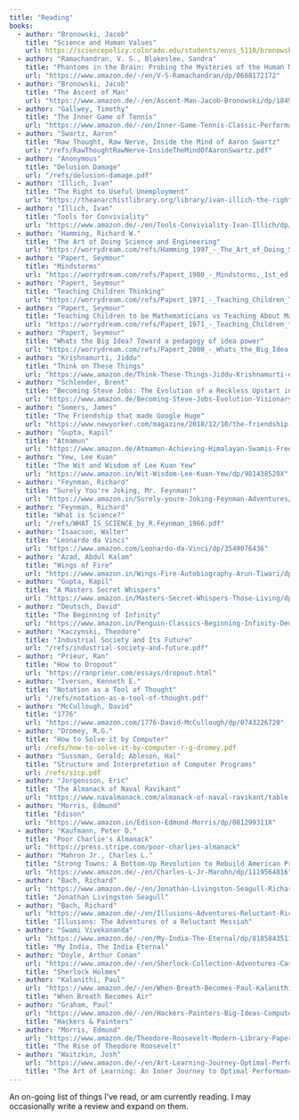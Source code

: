 ```yaml
---
title: "Reading"
books:
  - author: "Bronowski, Jacob"
    title: "Science and Human Values"
    url: https://sciencepolicy.colorado.edu/students/envs_5110/bronowski_1956.pdf 
  - author: "Ramachandran, V. S., Blakeslee, Sandra" 
    title: "Phantoms in the Brain: Probing the Mysteries of the Human Mind" 
    url: "https://www.amazon.de/-/en/V-S-Ramachandran/dp/0688172172" 
  - author: "Bronowski, Jacob" 
    title: "The Ascent of Man" 
    url: "https://www.amazon.de/-/en/Ascent-Man-Jacob-Bronowski/dp/1849901155" 
  - author: "Gallwey, Timothy"
    title: "The Inner Game of Tennis"
    url: "https://www.amazon.de/-/en/Inner-Game-Tennis-Classic-Performance/dp/0679778314"
  - author: "Swartz, Aaron"
    title: "Raw Thought, Raw Nerve, Inside the Mind of Aaron Swartz"
    url: "/refs/RawThoughtRawNerve-InsideTheMindOfAaronSwartz.pdf" 
  - author: "Anonymous"
    title: "Delusion Damage" 
    url: "/refs/delusion-damage.pdf"
  - author: "Illich, Ivan"
    title: "The Right to Useful Unemployment" 
    url: "https://theanarchistlibrary.org/library/ivan-illich-the-right-to-useful-unemployment-and-its-professional-enemies.pdf"
  - author: "Illich, Ivan"
    title: "Tools for Conviviality"
    url: "https://www.amazon.de/-/en/Tools-Conviviality-Ivan-Illich/dp/1842300113"
  - author: "Hamming, Richard W."
    title: "The Art of Doing Science and Engineering"
    url: "https://worrydream.com/refs/Hamming_1997_-_The_Art_of_Doing_Science_and_Engineering.pdf"
  - author: "Papert, Seymour"
    title: "Mindstorms"
    url: "https://worrydream.com/refs/Papert_1980_-_Mindstorms,_1st_ed.pdf"
  - author: "Papert, Seymour"
    title: "Teaching Children Thinking"
    url: "https://worrydream.com/refs/Papert_1971_-_Teaching_Children_Thinking.pdf"
  - author: "Papert, Seymour"
    title: "Teaching Children to be Mathematicians vs Teaching About Mathematics"
    url: "https://worrydream.com/refs/Papert_1971_-_Teaching_Children_to_be_Mathematicians_vs._Teaching_About_Mathematics.pdf"
  - author: "Papert, Seymour"
    title: "Whats the Big Idea? Toward a pedagogy of idea power"
    url: "https://worrydream.com/refs/Papert_2000_-_Whats_the_Big_Idea,_Toward_a_Pedagogy_of_Idea_Power.pdf"
  - author: "Krishnamurti, Jiddu"
    title: "Think on These Things"
    url: "https://www.amazon.de/Think-These-Things-Jiddu-Krishnamurti-ebook/dp/B003P2WO90?keywords=think+on+these+things&qid=1643184065&s=digital-text&sprefix=think+on+%2Cdigital-text%2C340&sr=1-1"
  - author: "Schlender, Brent"
    title: "Becoming Steve Jobs: The Evolution of a Reckless Upstart into a Visionary Leader"
    url: "https://www.amazon.de/Becoming-Steve-Jobs-Evolution-Visionary/dp/0385347421"
  - author: "Somers, James"
    title: "The Friendship that made Google Huge"
    url: "https://www.newyorker.com/magazine/2018/12/10/the-friendship-that-made-google-huge"
  - author: "Gupta, Kapil"
    title: "Atmamun"
    url: "https://www.amazon.de/Atmamun-Achieving-Himalayan-Swamis-Freedom-ebook/dp/B01EP72AO2"
  - author: "Yew, Lee Kuan"
    title: "The Wit and Wisdom of Lee Kuan Yew"
    url: "https://www.amazon.in/Wit-Wisdom-Lee-Kuan-Yew/dp/981438528X"
  - author: "Feynman, Richard"
    title: "Surely You're Joking, Mr. Feynman!"
    url: "https://www.amazon.in/Surely-youre-Joking-Feynman-Adventures/dp/009917331X"
  - author: "Feynman, Richard"
    title: "What is Science?"
    url: "/refs/WHAT_IS_SCIENCE_by_R.Feynman_1966.pdf"
  - author: "Isaacson, Walter"
    title: "Leonardo da Vinci"
    url: "https://www.amazon.com/Leonardo-da-Vinci/dp/3549076436" 
  - author: "Azad, Abdul Kalam"
    title: "Wings of Fire"
    url: "https://www.amazon.in/Wings-Fire-Autobiography-Arun-Tiwari/dp/8173711461"
  - author: "Gupta, Kapil"
    title: "A Masters Secret Whispers"
    url: "https://www.amazon.in/Masters-Secret-Whispers-Those-Living/dp/1975841689/"
  - author: "Deutsch, David"
    title: "The Beginning of Infinity"
    url: "https://www.amazon.in/Penguin-Classics-Beginning-Infinity-Deutsch/dp/0140278168/"
  - author: "Kaczynski, Theodore" 
    title: "Industrial Society and Its Future" 
    url: "/refs/industrial-society-and-future.pdf" 
  - author: "Prieur, Ran"
    title: "How to Dropout"
    url: "https://ranprieur.com/essays/dropout.html"
  - author: "Iverson, Kenneth E." 
    title: "Notation as a Tool of Thought" 
    url: "/refs/notation-as-a-tool-of-thought.pdf"
  - author: "McCullough, David" 
    title: "1776" 
    url: "https://www.amazon.com/1776-David-McCullough/dp/0743226720"
  - author: "Dromey, R.G."
    title: "How to Solve it by Computer" 
    url: /refs/how-to-solve-it-by-computer-r-g-dromey.pdf
  - author: "Sussman, Gerald; Ableson, Hal"
    title: "Structure and Interpretation of Computer Programs" 
    url: /refs/sicp.pdf
  - author: "Jorgensson, Eric"
    title: "The Almanack of Naval Ravikant" 
    url: "https://www.navalmanack.com/almanack-of-naval-ravikant/table-of-contents"
  - author: "Morris, Edmund" 
    title: "Edison"
    url: "https://www.amazon.in/Edison-Edmund-Morris/dp/081299311X"
  - author: "Kaufmann, Peter D."
    title: "Poor Charlie's Almanack"
    url: "https://press.stripe.com/poor-charlies-almanack"
  - author: "Mahron Jr., Charles L." 
    title: "Strong Towns: A Bottom-Up Revolution to Rebuild American Prosperity" 
    url: "https://www.amazon.de/-/en/Charles-L-Jr-Marohn/dp/1119564816"
  - author: "Bach, Richard"
    url: "https://www.amazon.de/-/en/Jonathan-Livingston-Seagull-Richard-Bach/dp/0743278909"
    title: "Jonathan Livingston Seagull"
  - author: "Bach, Richard"
    url: "https://www.amazon.de/-/en/Illusions-Adventures-Reluctant-Richard-Bach/dp/0440204887"
    title: "Illusions: The Adventures of a Reluctant Messiah" 
  - author: "Swami Vivekananda"
    url: "https://www.amazon.de/-/en/My-India-The-Eternal/dp/8185843511" 
    title: "My India, The India Eternal"
  - author: "Doyle, Arthur Conan" 
    url: "https://www.amazon.de/-/en/Sherlock-Collection-Adventures-Case-Book-Baskerville/dp/9390213568"
    title: "Sherlock Holmes" 
  - author: "Kalanithi, Paul"
    url: "https://www.amazon.de/-/en/When-Breath-Becomes-Paul-Kalanithi/dp/0399590404" 
    title: "When Breath Becomes Air"
  - author: "Graham, Paul"
    url: "https://www.amazon.de/-/en/Hackers-Painters-Big-Ideas-Computer/dp/1449389554" 
    title: "Hackers & Painters" 
  - author: "Morris, Edmund" 
    url: "https://www.amazon.de/Theodore-Roosevelt-Modern-Library-Paperback/dp/0375756787" 
    title: "The Rise of Theodore Roosevelt" 
  - author: "Waitzkin, Josh"
    url: "https://www.amazon.de/-/en/Art-Learning-Journey-Optimal-Performance/dp/0743277465"
    title: "The Art of Learning: An Inner Journey to Optimal Performance"
--- 
```


An on-going list of things I've read, or am currently reading. I may occasionally write a review and expand on them. 
